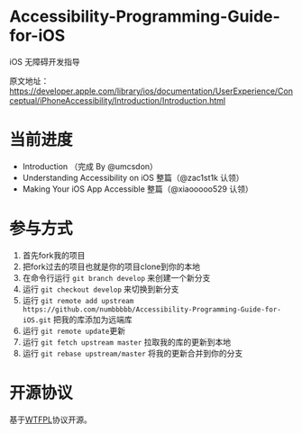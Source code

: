 Accessibility-Programming-Guide-for-iOS
=======================================

iOS 无障碍开发指导

原文地址：https://developer.apple.com/library/ios/documentation/UserExperience/Conceptual/iPhoneAccessibility/Introduction/Introduction.html

# 当前进度

* Introduction （完成 By @umcsdon）
* Understanding Accessibility on iOS 整篇（@zac1st1k 认领）
* Making Your iOS App Accessible 整篇（@xiaooooo529 认领）

# 参与方式

1. 首先fork我的项目
2. 把fork过去的项目也就是你的项目clone到你的本地
3. 在命令行运行 `git branch develop` 来创建一个新分支
4. 运行 `git checkout develop` 来切换到新分支
5. 运行 `git remote add upstream https://github.com/numbbbbb/Accessibility-Programming-Guide-for-iOS.git` 把我的库添加为远端库
6. 运行 `git remote update`更新
7. 运行 `git fetch upstream master` 拉取我的库的更新到本地
8. 运行 `git rebase upstream/master` 将我的更新合并到你的分支

# 开源协议

基于[WTFPL](http://en.wikipedia.org/wiki/WTFPL)协议开源。
